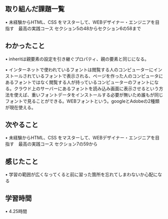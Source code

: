 ## 取り組んだ課題一覧
• 未経験からHTML、CSS をマスターして、WEBデザイナー・エンジニアを目指す　最高の実践コース
セクション5の48からセクション6の58まで

## わかったこと
• inheritは親要素の設定を引き継ぐプロパティ、親の要素と同じになる。

• インターネットで使われているフォントは閲覧する人のコンピューターにインストールされているフォントで表示される、ページを作った人のコンピュータにあるフォントではなく閲覧する人が持っているコンピューターのフォントになる。クラウド上のサーバーにあるフォントを読み込み画面に表示させるという方法を使えば、重いフォントデータをインストールする必要が無いため誰もが同じフォントで見ることができる。WEBフォントという。googleとAdobeの2種類が現在使える。

## 次やること
• 未経験からHTML、CSS をマスターして、WEBデザイナー・エンジニアを目指す　最高の実践コース
セクション7の59から

## 感じたこと
• 学習の範囲が広くなってくると前に習った箇所を忘れてしまわないか心配になる

## 学習時間
• 4.25時間